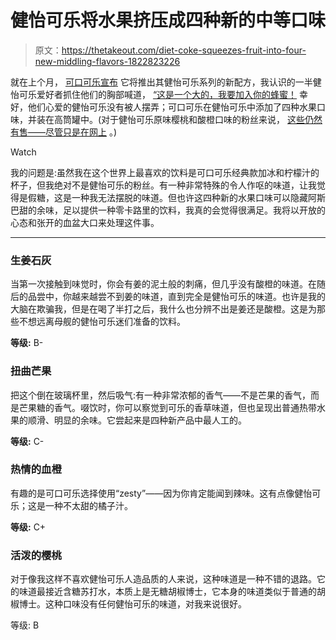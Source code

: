 # 健怡可乐将水果挤压成四种新的中等口味

> 原文：<https://thetakeout.com/diet-coke-squeezes-fruit-into-four-new-middling-flavors-1822823226>

就在上个月， [可口可乐宣布](https://thetakeout.com/fear-not-diet-cokeheads-new-flavors-won-t-mess-with-t-1821959425) 它将推出其健怡可乐系列的新配方，我认识的一半健怡可乐爱好者抓住他们的胸部喊道， [“这是一个大的，我要加入你的蜂蜜！](https://www.youtube.com/watch?v=stdi-1tIUhM) 幸好，他们心爱的健怡可乐没有被人摆弄；可口可乐在健怡可乐中添加了四种水果口味，并装在高筒罐中。(对于健怡可乐原味樱桃和酸橙口味的粉丝来说， [这些仍然有售——尽管只是在网上](https://www.dietcoke.com/faqs/) 。)

Watch

我的问题是:虽然我在这个世界上最喜欢的饮料是可口可乐经典款加冰和柠檬汁的杯子，但我绝对不是健怡可乐的粉丝。有一种非常特殊的令人作呕的味道，让我觉得是假糖，这是一种我无法摆脱的味道。但也许这四种新的水果口味可以隐藏阿斯巴甜的余味，足以提供一种零卡路里的饮料，我真的会觉得很满足。我将以开放的心态和张开的血盆大口来处理这件事。

* * *

### 生姜石灰

当第一次接触到味觉时，你会有姜的泥土般的刺痛，但几乎没有酸橙的味道。在随后的品尝中，你越来越尝不到姜的味道，直到完全是健怡可乐的味道。也许是我的大脑在欺骗我，但是在喝了半打之后，我什么也分辨不出是姜还是酸橙。这是为那些不想远离母舰的健怡可乐迷们准备的饮料。

**等级:** B-

### 扭曲芒果

把这个倒在玻璃杯里，然后吸气:有一种非常浓郁的香气——不是芒果的香气，而是芒果糖的香气。啜饮时，你可以察觉到可乐的香草味道，但也呈现出普通热带水果的顺滑、明显的余味。它尝起来是四种新产品中最人工的。

**等级:** C-

### 热情的血橙

有趣的是可口可乐选择使用“zesty”——因为你肯定能闻到辣味。这有点像健怡可乐；这是一种不太甜的橘子汁。

**等级:** C+

### 活泼的樱桃

对于像我这样不喜欢健怡可乐人造品质的人来说，这种味道是一种不错的退路。它的味道最接近含糖苏打水，本质上是无糖胡椒博士，它本身的味道类似于普通的胡椒博士。这种口味没有任何健怡可乐的味道，对我来说很好。

等级: B